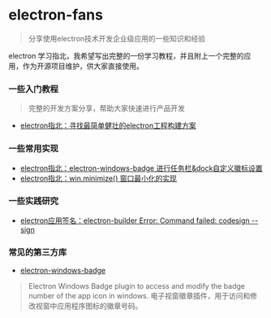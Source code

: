 # electron-fans

> 分享使用electron技术开发企业级应用的一些知识和经验

electron 学习指北，我希望写出完整的一份学习教程，并且附上一个完整的应用，作为开源项目维护，供大家直接使用。

### 一些入门教程
> 完整的开发方案分享，帮助大家快速进行产品开发

+ [electron指北：寻找最简单健壮的electron工程构建方案](https://github.com/redredredredredred/electron-zhibei/issues/4)

### 一些常用实现

+ [electron指北：electron-windows-badge 进行任务栏&dock自定义徽标设置](https://github.com/redredredredredred/electron-zhibei/issues/3)
+ [electron指北：win.minimize() 窗口最小化的实现](https://github.com/redredredredredred/electron-zhibei/issues/2)

### 一些实践研究

+ [electron应用签名：electron-builder Error: Command failed: codesign --sign](https://github.com/redredredredredred/electron-zhibei/issues/6)

### 常见的第三方库

+ [electron-windows-badge](https://github.com/viktor-shmigol/electron-windows-badge)
> Electron Windows Badge plugin to access and modify the badge number of the app icon in windows.
电子视窗徽章插件，用于访问和修改视窗中应用程序图标的徽章号码。

